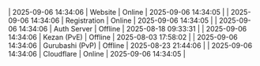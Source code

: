 | 2025-09-06 14:34:06 | Website | Online | 2025-09-06 14:34:05 |
| 2025-09-06 14:34:06 | Registration | Online | 2025-09-06 14:34:05 |
| 2025-09-06 14:34:06 | Auth Server | Offline | 2025-08-18 09:33:31 |
| 2025-09-06 14:34:06 | Kezan (PvE) | Offline | 2025-08-03 17:58:02 |
| 2025-09-06 14:34:06 | Gurubashi (PvP) | Offline | 2025-08-23 21:44:06 |
| 2025-09-06 14:34:06 | Cloudflare | Online | 2025-09-06 14:34:05 |
